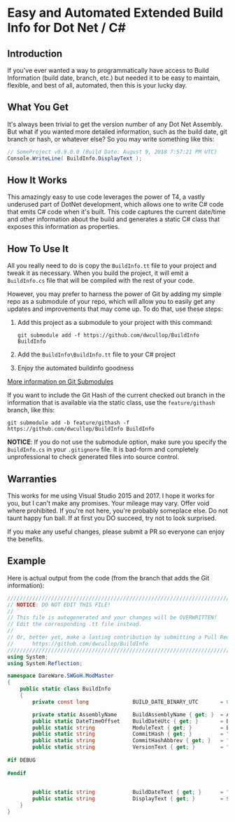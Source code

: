 # Easy and Automated Extended Build Info for Dot Net / C#
## Introduction

If you've ever wanted a way to programmatically have access to Build Information (build date, branch, etc.) but needed it to be easy to maintain, flexible, and best of all, automated, then this is your lucky day.

## What You Get

It's always been trivial to get the version number of any Dot Net Assembly.  But what if you wanted more detailed information, such as the build date, git branch or hash, or whatever else?  So you may write something like this:

```csharp
// SomeProject v0.9.0.0 (Build Date: August 9, 2018 7:57:21 PM UTC)
Console.WriteLine( BuildInfo.DisplayText ); 
```

## How It Works

This amazingly easy to use code leverages the power of T4, a vastly underused part of DotNet development, which allows one to write C# code that emits C# code when it's built.  This code captures the current date/time and other information about the build and generates a static C# class that exposes this information as properties.

## How To Use It

All you really need to do is copy the `BuildInfo.tt` file to your project and tweak it as necessary.  When you build the project, it will emit a `BuildInfo.cs` file that will be compiled with the rest of your code.

However, you may prefer to harness the power of Git by adding my simple repo as a submodule of your repo, which will allow you to easily get any updates and improvements that may come up.  To do that, use these steps:

 1) Add this project as a submodule to your project with this command:

     `git submodule add -f https://github.com/dwcullop/BuildInfo BuildInfo`
     
 2) Add the `BuildInfo\BuildInfo.tt`  file to your C# project
 3) Enjoy the automated buildinfo goodness

[More information on Git Submodules](https://git-scm.com/docs/git-submodule)

If you want to include the Git Hash of the current checked out branch in the information that is available via the static class, use the `feature/githash` branch, like this:

    git submodule add -b feature/githash -f https://github.com/dwcullop/BuildInfo BuildInfo

**NOTICE**: If you do not use the submodule option, make sure you specify the `BuildInfo.cs` in your `.gitignore` file.  It is bad-form and completely unprofessional to check generated files into source control.

## Warranties

This works for me using Visual Studio 2015 and 2017.  I hope it works for you, but I can't make any promises.  Your mileage may vary.  Offer void where prohibited.  If you're not here, you're probably someplace else.  Do not taunt happy fun ball.  If at first you DO succeed, try not to look surprised.

If you make any useful changes, please submit a PR so everyone can enjoy the benefits.


## Example

Here is actual output from the code (from the branch that adds the Git information):
```csharp
/////////////////////////////////////////////////////////////////////////////////////////////////////////////
// NOTICE: DO NOT EDIT THIS FILE!
// 
// This file is autogenerated and your changes will be OVERWRITTEN! 
// Edit the corresponding .tt file instead.
//
// Or, better yet, make a lasting contribution by submitting a Pull Request:  
//      https://github.com/dwcullop/BuildInfo
/////////////////////////////////////////////////////////////////////////////////////////////////////////////
using System;
using System.Reflection;

namespace DareWare.SWGoH.ModMaster
{
    public static class BuildInfo
    {
        private const long              BUILD_DATE_BINARY_UTC       = 0x48d60eb549dbbe85;    // August 30, 2018 8:15:11.051123 PM UTC

        private static AssemblyName     BuildAssemblyName { get; }  = Assembly.GetExecutingAssembly().GetName();
        public static DateTimeOffset    BuildDateUtc { get; }       = DateTime.FromBinary(BUILD_DATE_BINARY_UTC);
        public static string            ModuleText { get; }         = BuildAssemblyName.Name;
        public static string            CommitHash { get; }         = "d76760b57ceb7b3b3e7cdfa9b0427cdf1bac901a";
        public static string            CommitHashAbbrev { get; }   = "d76760b";
        public static string            VersionText { get; }        = "v" + BuildAssemblyName.Version.ToString()
                                                                                + "." + CommitHashAbbrev
#if DEBUG
                                                                                + " [DEBUG]"
#endif
                                                                                ;

        public static string            BuildDateText { get; }      = "Thursday, August 30, 2018 8:15:11 PM UTC";
        public static string            DisplayText { get; }        = $"{ModuleText} {VersionText} (Build Date: {BuildDateText})";
    }
}
```





